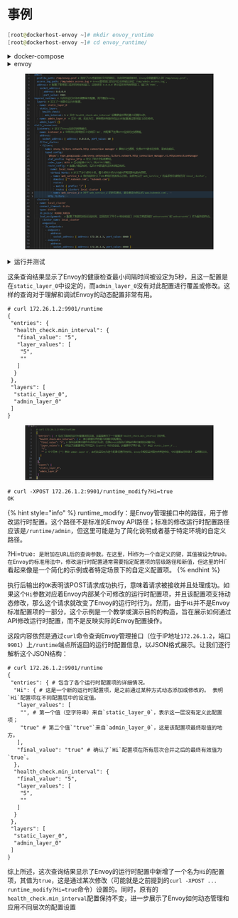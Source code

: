 # 事例

```powershell
[root@dockerhost-envoy ~]# mkdir envoy_runtime
[root@dockerhost-envoy ~]# cd envoy_runtime/
```



<details>

<summary>docker-compose</summary>

```powershell
# vim docker-compose.yaml
# cat docker-compose.yaml
version: '3.3'
services:
  envoy:
    image: envoyproxy/envoy:v1.30.1
    volumes:
    - ./envoy.yaml:/etc/envoy/envoy.yaml
    networks:
      envoymesh:
        ipv4_address: 172.26.1.2
        aliases:
        - front-proxy
    depends_on:
    - webserver01
    - webserver02
  webserver01:
    image: www.kubemsb.com/envoy/demoapp:v1.0
    environment:
      - PORT=8080
    hostname: webserver01
    networks:
      envoymesh:
        ipv4_address: 172.26.1.3
        aliases:
        - webserver01
  webserver02:
    image: www.kubemsb.com/envoy/demoapp:v1.0
    environment:
      - PORT=8080
    hostname: webserver02
    networks:
      envoymesh:
        ipv4_address: 172.26.1.4
        aliases:
        - webserver02
networks:
  envoymesh:
    driver: bridge
    ipam:
      config:
        - subnet: 172.26.1.0/24
```



</details>

<details>

<summary>envoy</summary>

```powershell
# vim envoy.yaml
# cat envoy.yaml
admin:
  profile_path: /tmp/envoy.prof
  access_log_path: /tmp/admin_access.log
  address:
    socket_address:
       address: 0.0.0.0
       port_value: 9901

layered_runtime:
  layers:
  - name: static_layer_0
    static_layer:
      health_check:
        min_interval: 5
  - name: admin_layer_0
    admin_layer: {}

static_resources:
  listeners:
  - name: listener_0
    address:
      socket_address: { address: 0.0.0.0, port_value: 80 }
    filter_chains:
    - filters:
      - name: envoy.filters.network.http_connection_manager
        typed_config:
          "@type": type.googleapis.com/envoy.extensions.filters.network.http_connection_manager.v3.HttpConnectionManager
          stat_prefix: ingress_http
          codec_type: AUTO
          route_config:
            name: local_route
            virtual_hosts:
            - name: web_service_1
              domains: ["*.kubemsb.com", "kubemsb.com"]
              routes:
              - match: { prefix: "/" }
                route: { cluster: local_cluster }
            - name: web_service_2
              domains: ["*.kubex.com","kubex.com"]
              routes:
              - match: { prefix: "/" }
                redirect:
                  host_redirect: "www.kubemsb.com"
          http_filters:
          - name: envoy.filters.http.router
            typed_config:
              "@type": type.googleapis.com/envoy.extensions.filters.http.router.v3.Router
  
  clusters:
  - name: local_cluster
    connect_timeout: 0.25s
    type: STATIC
    lb_policy: ROUND_ROBIN
    load_assignment:
      cluster_name: local_cluster
      endpoints:
      - lb_endpoints:
        - endpoint:
            address:
              socket_address: { address: 172.26.1.3, port_value: 8080 }
        - endpoint:
            address:
              socket_address: { address: 172.26.1.4, port_value: 8080 }
```

这段配置是Envoy代理的配置片段，主要涉及管理接口（Admin）、运行时层配置（Layered Runtime）以及静态资源定义（Static Resources），包括监听器（Listeners）和集群（Clusters）。下面是各部分的详细解释：

</details>

<figure><img src="../../../../.gitbook/assets/image (1) (1) (1) (1) (1) (1) (1) (1) (1) (1) (1).png" alt=""><figcaption></figcaption></figure>



<details>

<summary>运行并测试</summary>



</details>

这条查询结果显示了Envoy的健康检查最小间隔时间被设定为5秒，且这一配置是在`static_layer_0`中设定的，而`admin_layer_0`没有对此配置进行覆盖或修改。这样的查询对于理解和调试Envoy的动态配置非常有用。

```
# curl 172.26.1.2:9901/runtime
{
 "entries": {  
  "health_check.min_interval": {
   "final_value": "5",
   "layer_values": [
    "5",
    ""
   ]
  }
 },
 "layers": [
  "static_layer_0",
  "admin_layer_0"
 ]
}

```

<figure><img src="../../../../.gitbook/assets/image (2) (1) (1) (1) (1) (1) (1) (1) (1) (1) (1).png" alt=""><figcaption></figcaption></figure>

```
# curl -XPOST 172.26.1.2:9901/runtime_modify?Hi=true
OK
```

{% hint style="info" %}
runtime\_modify：是Envoy管理接口中的路径，用于修改运行时配置。这个路径不是标准的Envoy API路径；标准的修改运行时配置路径应该是`/runtime/admin`，但这里可能是为了简化说明或者基于特定环境的自定义路径。

?Hi=true`: 是附加在URL后的查询参数。在这里，`Hi`作为一个自定义的键，其值被设为`true`。在Envoy的标准用法中，修改运行时配置通常需要指定配置项的层级路径和新值，但这里的`Hi\`看起来像是一个简化的示例或者特定场景下的自定义配置项。
{% endhint %}

执行后输出的`OK`表明该POST请求成功执行，意味着请求被接收并且处理成功。如果这个`Hi`参数对应着Envoy内部某个可修改的运行时配置项，并且该配置项支持动态修改，那么这个请求就改变了Envoy的运行时行为。然而，由于`Hi`并不是Envoy标准配置项的一部分，这个示例是一个教学或演示目的的构造，旨在展示如何通过API修改运行时配置，而不是反映实际的Envoy配置操作。



这段内容依然是通过`curl`命令查询Envoy管理接口（位于IP地址`172.26.1.2`，端口`9901`）上`/runtime`端点所返回的运行时配置信息，以JSON格式展示。让我们逐行解析这个JSON结构：

```
# curl 172.26.1.2:9901/runtime
{
 "entries": { # 包含了各个运行时配置项的详细情况。
  "Hi": { # 这是一个新的运行时配置项，是之前通过某种方式动态添加或修改的。 表明`Hi`配置项在不同配置层中的设定值。
   "layer_values": [
    "", # 第一个值（空字符串）来自`static_layer_0`，表示这一层没有定义此配置项；
    "true" # 第二个值`"true"`来自`admin_layer_0`，这是该配置项最终取值的地方。
   ],
   "final_value": "true" # 确认了`Hi`配置项在所有层次合并之后的最终有效值为`true`。
  },
  "health_check.min_interval": {
   "final_value": "5",
   "layer_values": [
    "5",
    ""
   ]
  }
 },
 "layers": [
  "static_layer_0",
  "admin_layer_0"
 ]
}
```

综上所述，这次查询结果显示了Envoy的运行时配置中新增了一个名为`Hi`的配置项，其值为`true`，这是通过某次修改（可能就是之前提到的`curl -XPOST ... runtime_modify?Hi=true`命令）设置的。同时，原有的`health_check.min_interval`配置保持不变，进一步展示了Envoy如何动态管理和应用不同层次的配置设置
